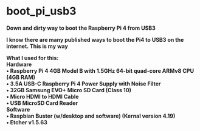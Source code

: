 # boot_pi_usb3


<B>Down and dirty way to boot the Raspberry Pi 4 from USB3

I know there are many published ways to boot the Pi4 to USB3 on the internet. This is my way<br>

What I used for this:<br>
<B>Hardware<br>
•	Raspberry Pi 4 4GB Model B with 1.5GHz 64-bit quad-core ARMv8 CPU (4GB RAM)</B><br>
•	3.5A USB-C Raspberry Pi 4 Power Supply with Noise Filter<br>
•	32GB Samsung EVO+ Micro SD Card (Class 10)<br>
•	Micro HDMI to HDMI Cable<br>
•	USB MicroSD Card Reader<br>
<B>Software</B><br>
•	Raspbian Buster (w/desktop and software) (Kernal version 4.19)<br>
•	Etcher v1.5.63<br>
